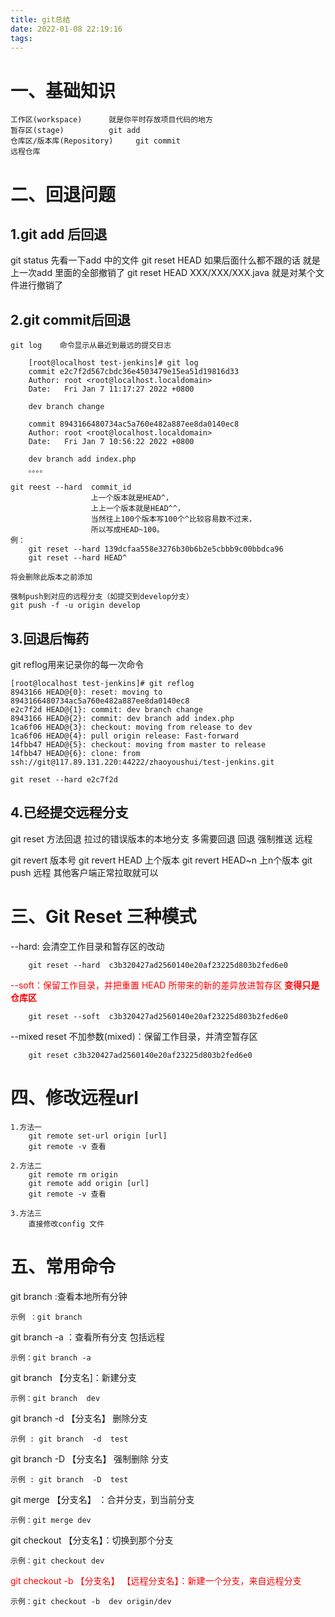 ```yaml
---
title: git总结
date: 2022-01-08 22:19:16
tags:
--- 
```

# 一、基础知识

    工作区(workspace)      就是你平时存放项目代码的地方
    暂存区(stage)          git add
    仓库区/版本库(Repository)     git commit
    远程仓库

# 二、回退问题
## 1.git add 后回退

git status 先看一下add 中的文件
git reset HEAD 如果后面什么都不跟的话 就是上一次add 里面的全部撤销了
git reset HEAD XXX/XXX/XXX.java 就是对某个文件进行撤销了


## 2.git commit后回退

    git log    命令显示从最近到最远的提交日志

        [root@localhost test-jenkins]# git log
        commit e2c7f2d567cbdc36e4503479e15ea51d19816d33
        Author: root <root@localhost.localdomain>
        Date:   Fri Jan 7 11:17:27 2022 +0800

        dev branch change

        commit 8943166480734ac5a760e482a887ee8da0140ec8
        Author: root <root@localhost.localdomain>
        Date:   Fri Jan 7 10:56:22 2022 +0800

        dev branch add index.php
        。。。。

    git reest --hard  commit_id
                      上一个版本就是HEAD^，
                      上上一个版本就是HEAD^^，
                      当然往上100个版本写100个^比较容易数不过来，
                      所以写成HEAD~100。
    例：
        git reset --hard 139dcfaa558e3276b30b6b2e5cbbb9c00bbdca96
        git reset --hard HEAD^

    将会删除此版本之前添加

    强制push到对应的远程分支（如提交到develop分支）
    git push -f -u origin develop


## 3.回退后悔药

git reflog用来记录你的每一次命令

    [root@localhost test-jenkins]# git reflog
    8943166 HEAD@{0}: reset: moving to 8943166480734ac5a760e482a887ee8da0140ec8
    e2c7f2d HEAD@{1}: commit: dev branch change
    8943166 HEAD@{2}: commit: dev branch add index.php
    1ca6f06 HEAD@{3}: checkout: moving from release to dev
    1ca6f06 HEAD@{4}: pull origin release: Fast-forward
    14fbb47 HEAD@{5}: checkout: moving from master to release
    14fbb47 HEAD@{6}: clone: from ssh://git@117.89.131.220:44222/zhaoyoushui/test-jenkins.git

    git reset --hard e2c7f2d

## 4.已经提交远程分支

git reset 方法回退
拉过的错误版本的本地分支  多需要回退
回退  强制推送  远程

git revert 版本号
git revert HEAD 上个版本
git revert HEAD~n 上n个版本
git push 远程
其他客户端正常拉取就可以


# 三、Git Reset 三种模式

--hard: 会清空工作目录和暂存区的改动
        
        git reset --hard  c3b320427ad2560140e20af23225d803b2fed6e0
        
<font color="red">--soft：保留工作目录，并把重置 HEAD 所带来的新的差异放进暂存区  **变得只是仓库区**</font>
    
        git reset --soft  c3b320427ad2560140e20af23225d803b2fed6e0
        
--mixed reset 不加参数(mixed)：保留工作目录，并清空暂存区
        
        git reset c3b320427ad2560140e20af23225d803b2fed6e0

# 四、修改远程url

    1.方法一
        git remote set-url origin [url]
        git remote -v 查看
    
    2.方法二
        git remote rm origin
        git remote add origin [url]
        git remote -v 查看
    
    3.方法三
        直接修改config 文件

# 五、常用命令

git branch  :查看本地所有分钟
    
    示例 ：git branch

git branch -a ：查看所有分支 包括远程

    示例：git branch -a 

git branch 【分支名]：新建分支

    示例：git branch  dev
    
git branch  -d 【分支名】    删除分支
    
    示例 : git branch  -d  test

git branch -D 【分支名】     强制删除 分支

    示例 : git branch  -D  test

git merge 【分支名】 ：合并分支，到当前分支
    
    示例：git merge dev

git checkout 【分支名】：切换到那个分支

    示例：git checkout dev

<font color="red">git checkout -b 【分支名】 【远程分支名】：新建一个分支，来自远程分支</font>
    
    示例：git checkout -b  dev origin/dev
    
    
    